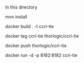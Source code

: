 In this directory

mvn install 

docker build . -t ccri-tie

docker tag ccri-tie thorlogic/ccri-tie

docker push thorlogic/ccri-tie


docker run -d -p 8182:8182 ccri-tie 

